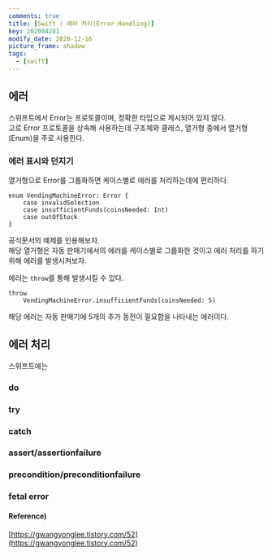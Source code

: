 ```yaml
---
comments: true
title: [Swift ) 에러 처리(Error Handling)]
key: 202004281
modify_date: 2020-12-16
picture_frame: shadow
tags:
  - [swift]
---
```

 
## 에러
 
스위프트에서 Error는 프로토콜이며, 정확한 타입으로 제시되어 있지 않다.   
고로 Error 프로토콜을 상속해 사용하는데 구조체와 클래스, 열거형 중에서 열거형(Enum)을 주로 사용한다.
 
### 에러 표시와 던지기
 
열거형으로 Error를 그룹화하면 케이스별로 에러를 처리하는데에 편리하다.
```
enum VendingMachineError: Error {
    case invalidSelection
    case insufficientFunds(coinsNeeded: Int)
    case outOfStock
}
```
공식문서의 예제를 인용해보자.   
해당 열거형은 자동 판매기에서의 에러를 케이스별로 그룹화한 것이고 에러 처리를 하기 위해 에러를 발생시켜보자.   
 
에러는 `throw`를 통해 발생시킬 수 있다.
```
throw
    VendingMachineError.insufficientFunds(coinsNeeded: 5)
```
해당 에러는 자동 판매기에 5개의 추가 동전이 필요함을 나타내는 에러이다.
 
## 에러 처리
 
스위프트에는 
 
### do

### try

### catch

### assert/assertionfailure

### precondition/preconditionfailure

### fetal error
 
#### Reference)
 
[https://gwangyonglee.tistory.com/52](https://gwangyonglee.tistory.com/52)
